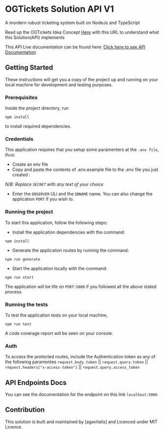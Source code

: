 # OGTickets Solution API V1

A mordern rubust ticketing system built on NodeJs and TypeScript

Read up the OGTickets Idea Concept [Here](##) with this URL to understand what this Solution(API) implements

This API Live documentation can be found here: [Click here to see API Documentation](##)


## Getting Started

These instructions will get you a copy of the project up and running on your local machine for development and testing purposes. 

### Prerequisites 

Inside the project directory, run

```
npm install

```
to install required dependencies.

### Credentials
This application requires that you setup some paramenters at the  `.env file`, thus:

* Create an env file
* Copy and paste the contents of .env.example file to the .env file you just created : 

*N/B: Replace `SECRET` with any text of your choice*
* Enter the `DBSERVER` ULi and the `DBNAME` name. You can also change the application `PORT` if you wish to.

### Running the project
To start this application, follow the following steps:

* Install the application dependencies with the command:

```
npm install
```

* Generate the application routes by running the command:

```
npm run generate
```

* Start the application locally with the command:

```
npm run start
```
The application will be life on `PORT:5000` if you followed all the above stated process

### Running the tests

To test the application tests on your local machine,

```
npm run test
```
A code coverage report will be seen on your console.

### Auth
To access the protected routes, include the Authentication token as any of the following paramentes
`request.body.token` || `request.query.token` || `request.headers["x-access-token"]` || `request.query.access_token`


## API Endpoints Docs

You can see the documentation for the endpoint on this link `localhost:5000`

## Contribution
This solution is built and maintained by [agavitalis] and Licenced under MIT Licence.
